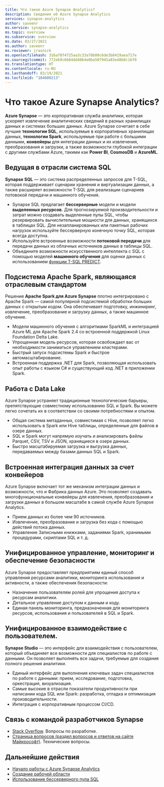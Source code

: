 ```yaml
---
title: Что такое Azure Synapse Analytics?
description: Сведения об Azure Synapse Analytics
services: synapse-analytics
author: saveenr
ms.service: synapse-analytics
ms.topic: overview
ms.subservice: overview
ms.date: 03/27/2021
ms.author: saveenr
ms.reviewer: jrasnick
ms.openlocfilehash: 316a78f4725aa3c33a78b00c6de3b8419aea717e
ms.sourcegitcommit: 772eb9c6684dd4864e0ba507945a83e48b8c16f0
ms.translationtype: HT
ms.contentlocale: ru-RU
ms.lasthandoff: 03/19/2021
ms.locfileid: "104600213"
---
```

# <a name="what-is-azure-synapse-analytics"></a>Что такое Azure Synapse Analytics?

**Azure Synapse** — это корпоративная служба аналитики, которая ускоряет извлечение аналитических сведений в разных хранилищах данных и системах больших данных. Azure Synapse сочетает в себе лучшие **технологии SQL**, используемые в корпоративных хранилищах данных, **технологии Spark**, используемые при работе с большими данными, **конвейеры** для интеграции данных и их извлечения, преобразования и загрузки, а также возможности глубокой интеграции с другими службами Azure, такими как **Power BI**, **CosmosDB** и **AzureML**.


## <a name="industry-leading-sql"></a>Ведущая в отрасли система SQL

**Synapse SQL** — это система распределенных запросов для T-SQL, которая поддерживает сценарии хранения и виртуализации данных, а также расширяет возможности T-SQL для реализации сценариев потовокой передачи и машинного обучения.

* Synapse SQL предлагает **бессерверные** модели и модели **выделенных ресурсов**. Для прогнозируемой производительности и затрат можно создавать выделенные пулы SQL, чтобы резервировать вычислительные мощности для данных, хранящихся в таблицах SQL. Для незапланированных или пакетных рабочих нагрузок используйте бессерверную конечную точку SQL, которая всегда доступна.
* Используйте встроенные возможности **потоковой передачи** для передачи данных из облачных источников данных в таблицы SQL.
* Объедините возможности искусственного интеллекта с SQL с помощью моделей **машинного обучения** для оценки данных с использованием [функции T-SQL PREDICT](/sql/t-sql/queries/predict-transact-sql?view=azure-sqldw-latest&preserve-view=true).

## <a name="industry-standard-apache-spark"></a>Подсистема Apache Spark, являющаяся отраслевым стандартом

Решение **Apache Spark для Azure Synapse** плотно интегрировано с Apache Spark — самой популярной подсистемой обработки больших данных с открытым кодом. Она обеспечивает подготовку, инжиниринг, извлечение, преобразование и загрузку данных, а также машинное обучение.

* Модели машинного обучения с алгоритмами SparkML и интеграцией Azure ML для Apache Spark 2.4 со встроенной поддержкой Linux Foundation Delta Lake.
* Упрощенная модель ресурсов, которая освобождает вас от необходимости заниматься управлением кластерами.
* Быстрый запуск подсистемы Spark и быстрое автомасштабирование.
* Встроенная поддержка .NET для Spark, позволяющая использовать опыт работы с языком C# и существующий код .NET в приложении Spark.

## <a name="working-with-your-data-lake"></a>Работа с Data Lake

Azure Synapse устраняет традиционные технологические барьеры, препятствующие совместному использованию SQL и Spark. Вы можете легко сочетать их в соответствии со своими потребностями и опытом.

* Общая система метаданных, совместимая с Hive, позволяет легко использовать в Spark или Hive таблицы, определенные для файлов в озере данных.
* SQL и Spark могут напрямую изучать и анализировать файлы Parquet, CSV, TSV и JSON, хранящиеся в озере данных.
* Быстро масштабируемая загрузка и выгрузка данных, передаваемых между базами данных SQL и Spark.

## <a name="built-in-data-integration-via-pipelines"></a>Встроенная интеграция данных за счет конвейеров

Azure Synapse включает тот же механизм интеграции данных и возможности, что и Фабрика данных Azure. Это позволяет создавать многофункциональные конвейеры для извлечения, преобразования и загрузки данных в большом масштабе в самой службе Azure Synapse Analytics.

* Прием данных из более чем 90 источников.
* Извлечение, преобразование и загрузка без кода с помощью действий потока данных.
* Управление Записными книжками, заданиями Spark, хранимыми процедурами, скриптами SQL и т. д.

## <a name="unified-management-monitoring-and-security"></a>Унифицированное управление, мониторинг и обеспечение безопасности

Azure Synapse предоставляет предприятиям единый способ управления ресурсами аналитики, мониторинга использования и активности, а также обеспечения безопасности:

* Назначение пользователям ролей для упрощения доступа к ресурсам аналитики.
* Детальное управление доступом к данным и коду.
* Единая панель мониторинга, предназначенная для мониторинга ресурсов, использования и пользователей в SQL и Spark.

## <a name="unified-experience"></a>Унифицированное взаимодействие с пользователем.

**Synapse Studio** — это интерфейс для взаимодействия с пользователем, который объединяет все возможности для специалистов по работе с данными. Он позволяет выполнять все задачи, требуемые для создания полного решения аналитики.

* Единый интерфейс для выполнения ключевых задач специалистов по работе с данными: прием, исследование, подготовка, оркестрация, визуализация.
* Самые высокие в отрасли показатели продуктивности при написании кода SQL или Spark: разработка, отладка и оптимизация производительности.
* Интеграция с корпоративным процессом CI/CD.

## <a name="engage-with-the-synapse-engineering-team"></a>Связь с командой разработчиков Synapse

- [Stack Overflow](https://stackoverflow.com/questions/tagged/azure-synapse). Вопросы по разработке.
- [Страница вопросов (раздел вопросов и ответов на сайте Майкрософт)](/answers/topics/azure-synapse-analytics.html). Технические вопросы.

## <a name="next-steps"></a>Дальнейшие действия

* [Начало работы с Azure Synapse Analytics](get-started.md)
* [Создание рабочей области](quickstart-create-workspace.md)
* [Использование бессерверного пула SQL](quickstart-sql-on-demand.md)
